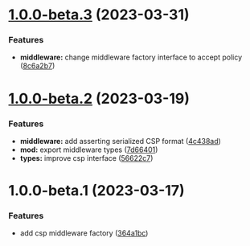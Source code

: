# [1.0.0-beta.3](https://github.com/httpland/csp-middleware/compare/1.0.0-beta.2...1.0.0-beta.3) (2023-03-31)


### Features

* **middleware:** change middleware factory interface to accept policy ([8c6a2b7](https://github.com/httpland/csp-middleware/commit/8c6a2b7d89f071f7a65f6ffa47a4d3ce87fd23e2))

# [1.0.0-beta.2](https://github.com/httpland/csp-middleware/compare/1.0.0-beta.1...1.0.0-beta.2) (2023-03-19)


### Features

* **middleware:** add asserting serialized CSP format ([4c438ad](https://github.com/httpland/csp-middleware/commit/4c438ade007c91781bff663dfe0625e3e89ee2ec))
* **mod:** export middleware types ([7d66401](https://github.com/httpland/csp-middleware/commit/7d66401df82be9147ee3d5cf7eebf847182ea1cc))
* **types:** improve csp interface ([56622c7](https://github.com/httpland/csp-middleware/commit/56622c7ccc4caf028c712cd74ecc9fca9d2a076f))

# 1.0.0-beta.1 (2023-03-17)


### Features

* add csp middleware factory ([364a1bc](https://github.com/httpland/csp-middleware/commit/364a1bc556cb5d7df3c30d39c4c89ce16d1c7d40))
